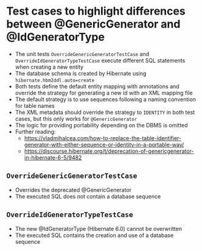 # Test cases to highlight differences between @GenericGenerator and @IdGeneratorType

- The unit tests `OverrideGenericGeneratorTestCase` and `OverrideIdGeneratorTypeTestCase` execute different SQL statements when creating a new entity
- The database schema is created by Hibernate using `hibernate.hbm2ddl.auto=create`
- Both tests define the default entity mapping with annotations and override the strategy for generating a new id with an XML mapping file
- The default strategy is to use sequences following a naming convention for table names
- The XML metadata should override the strategy to `IDENTITY` in both test cases, but this only works for `@GenericGenerator`
- The logic for providing portability depending on the DBMS is omitted
- Further reading:
    - https://vladmihalcea.com/how-to-replace-the-table-identifier-generator-with-either-sequence-or-identity-in-a-portable-way/
    - https://discourse.hibernate.org/t/deprecation-of-genericgenerator-in-hibernate-6-5/9482

## `OverrideGenericGeneratorTestCase`

- Overrides the deprecated @GenericGenerator
- The executed SQL does not contain a database sequence

## `OverrideIdGeneratorTypeTestCase`

- The new @IdGeneratorType (Hibernate 6.0) cannot be overwritten
- The executed SQL contains the creation and use of a database sequence


